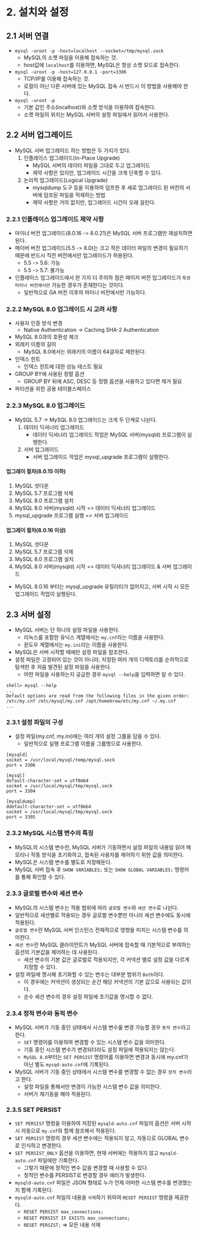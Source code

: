 # 2. 설치와 설정

## 2.1 서버 연결

- `mysql -uroot -p -host=localhost --socket=/tmp/mysql.sock`
  - MySQL의 소켓 파일을 이용해 접속하는 것.
  - host값에 `localhost`를 이용하면, MySQL은 항상 소켓 모드로 접속한다.
- `mysql -uroot -p -host=127.0.0.1 -port=3306`
  - TCP/IP를 이용해 접속하는 것.
  - 로컬이 아닌 다른 서버에 있는 MySQL 접속 시 반드시 이 방법을 사용해야 한다.
- `mysql -uroot -p`
  - 기본 값인 주소(localhost)와 소켓 방식을 이용하여 접속한다.
  - 소켓 파일의 위치는 MySQL 서버의 설정 파일에서 읽어서 사용한다.

## 2.2 서버 업그레이드

- MySQL 서버 업그레이드 하는 방법은 두 가지가 있다.
  1. 인플레이스 업그레이드(In-Place Upgrade)
     - MySQL 서버의 데이터 파일을 그대로 두고 업그레이드
     - 제약 사항은 있지만, 업그레이드 시간을 크게 단축할 수 있다.
  2. 논리적 업그레이드(Logical Upgrade)
      - mysqldump 도구 등을 이용하여 덤프한 후 새로 업그레이드 된 버전의 서버에 덤프된 파일을 적재하는 방법
      - 제약 사항은 거의 없지만, 업그레이드 시간이 오래 걸린다.

### 2.2.1 인플레이스 업그레이드 제약 사항

- 마이너 버전 업그레이드(8.0.16 -> 8.0.21)은 MySQL 서버 프로그램만 재설치하면 된다.
- 메이버 버전 업그레이드(5.5 -> 8.0)는 크고 작은 데이터 파일의 변경이 필요하기 때문에 반드시 직전 버전에서만 업그레이드가 허용된다.
  - 5.5 -> 5.6: 가능
  - 5.5 -> 5.7: 불가능
- 인플레이스 업그레이드에서 한 가지 더 주의하 점은 메이저 버전 업그레이드가 `특정 마이너 버전에서만` 가능한 경우가 존재한다는 것이다.
  - 일반적으로 GA 버전 이후의 마이너 버전에서만 가능하다.

### 2.2.2 MySQL 8.0 업그레이드 시 고려 사항

- 사용자 인증 방식 변경
  - Native Authentication -> Caching SHA-2 Authentication
- MySQL 8.0과의 호환성 체크
- 외래키 이름의 길이
  - MySQL 8.0에서는 외래키의 이름이 64글자로 제한된다.
- 인덱스 힌트
  - 인덱스 힌트에 대한 성능 테스트 필요
- GROUP BY에 사용된 정렬 옵션
  - GROUP BY 뒤에 ASC, DESC 등 정렬 옵션을 사용하고 있다면 제거 필요
- 파티션을 위한 공용 테이블스페이스

### 2.2.3 MySQL 8.0 업그레이드

- MySQL 5.7 -> MySQL 8.0 업그레이드는 크게 두 단계로 나뉜다.
  1. 데이터 딕셔너리 업그레이드
     - 데이터 딕셔너리 업그레이드 작업은 MySQL 서버(mysqld) 프로그램이 실행한다.
  2. 서버 업그레이드
     - 서버 업그레이드 작업은 mysql_upgrade 프로그램이 실행한다.

#### 업그레이 절차(8.0.15 이하)

1. MySQL 셧다운
2. MySQL 5.7 프로그램 삭제
3. MySQL 8.0 프로그램 설치
4. MySQL 8.0 서버(mysqld) 시작 => 데이터 딕셔너리 업그레이드
5. mysql_upgrade 프로그램 실행 => 서버 업그레이드

#### 업그레이 절차(8.0.16 이상)

1. MySQL 셧다운
2. MySQL 5.7 프로그램 삭제
3. MySQL 8.0 프로그램 설치
4. MySQL 8.0 서버(mysqld) 시작 => 데이터 딕셔너리 업그레이드 &  서버 업그레이드

- MySQL 8.0.16 부터는 mysql_upgrade 유틸리티가 없어지고, 서버 시작 시 모든 업그레이드 작업이 실행된다.

## 2.3 서버 설정

- MySQL 서버는 단 하나의 설정 파일을 사용한다.
  - 리눅스를 포함한 유닉스 계열에서는 `my.cnf`라는 이름을 사용한다.
  - 윈도우 계열에서는 `my.ini`라는 이름을 사용한다.
- MySQL은 서버 시작할 때에만 설정 파일을 참조한다.
- 설정 파일은 고정되어 있는 것이 아니라, 지정된 여러 개의 디렉토리를 순차적으로 탐색한 후 처음 발견된 설정 파일을 사용한다.
  - 어떤 파일을 사용하는지 궁금한 경우 `mysql --help`을 입력하면 알 수 있다.

```bsh
shell> mysql --help
...
Default options are read from the following files in the given order:
/etc/my.cnf /etc/mysql/my.cnf /opt/homebrew/etc/my.cnf ~/.my.cnf
...
```

### 2.3.1 설정 파일의 구성

- 설정 파일(my.cnf, my.ini)에는 여러 개의 설정 그룹을 담을 수 있다.
  - 일반적으로 실행 프로그램 이름을 그룹명으로 사용한다.

```bsh
[mysqld]
socket = /usr/local/mysql/temp/mysql.sock
port = 3306

[mysql]
default-character-set = utf8mb4
socket = /usr/local/mysql/tmp/mysql.sock
port = 3304

[mysqldump]
ddefault-character-set = utf8mb4
socket = /usr/local/mysql/tmp/mysql.sock
port = 3305
```

### 2.3.2 MySQL 시스템 변수의 특징

- MySQL의 시스템 변수란, MySQL 서버가 기동하면서 설정 파일의 내용일 읽어 메모리나 작동 방식을 초기화하고, 접속된 사용자를 제어하기 위한 값을 의미한다.
- MySQL은 시스템 변수를 별도로 저장해둔다.
- MySQL 서버 접속 후 `SHOW VARIABLES;` 또는 `SHOW GLOBAL VARIABLES;` 명령어를 통해 확인할 수 있다.

### 2.3.3 글로벌 변수와 세션 변수

- MySQL의 시스템 변수는 적용 범위에 따라 `글로벌 변수`와 `세션 변수`로 나뉜다.
- 일반적으로 세션별로 적용되는 경우 글로벌 변수뿐만 아니라 세션 변수에도 동시에 적용된다.
- `글로벌 변수`란 MySQL 서버 인스턴스 전체적으로 영향을 미치는 시스템 변수를 의미한다.
- `세션 변수`란 MySQL 클라이언트가 MySQL 서버에 접속할 때 기본적으로 부여하는 옵션의 기본값을 제어하는 데 사용된다.
  - 세션 변수의 기본 값은 글로벌로 적용되지만, 각 커넥션 별로 설정 값을 다르게 지정할 수 있다.
- 설정 파일에 명시해 초기화할 수 있는 변수는 대부분 범위가 `Both`이다.
  - 이 경우에는 커넥션이 생성되는 순간 해당 커넥션의 기본 값으로 사용되는 값이다.
  - 순수 세션 변수의 경우 설정 파일에 초기값을 명시할 수 없다.

### 2.3.4 정적 변수와 동적 변수

- MySQL 서버가 기동 중인 상태에서 시스템 변수룰 변경 가능할 경우 `동적 변수`라고 한다.
  - `SET` 명령어를 이용하여 변경할 수 있는 시스템 변수 값을 의미한다.
  - 기동 중인 시스템 변수가 변경되더라도 설정 파일에 적용되지는 않는다.
  - `MySQL 8.0`부터는 `SET PERSIST` 명령어를 이용하면 변경과 동시에 my.cnf가 아닌 별도 `mysqd-auto.cnf`에 기록된다.
- MySQL 서버가 기동 중인 상태에서 시스템 변수를 변경할 수 없는 경우 `정적 변수`라고 한다.
  - 설정 파일을 통해서만 변경이 가능한 시스템 변수 값을 의미한다.
  - 서버가 재기동을 해야 적용된다.

### 2.3.5 SET PERSIST

- `SET PERSIST` 명령을 이용하여 저장된 `mysqld-auto.cnf` 파일의 옵션은 서버 시작 시 자동으로 `my.cnf`와 함께 참조해서 적용된다.
- `SET PERSIST` 명령의 경우 세션 변수에는 적용되지 않고, 자동으로 GLOBAL 변수로 인식하고 변경한다.
- `SET PERSIST_ONLY` 옵션을 이용하면, 현재 서버애는 적용하지 않고 `mysqld-auto.cnf` 파일에만 기록한다.
  - 그렇기 때문에 정적인 변수 값을 변경할 때 사용할 수 있다.
  - 정적인 변수를 PERSIST로 변경할 경우 에러가 발생한다.
- `mysqld-auto.cnf` 파일은 JSON 형태로 누가 언제 어떠한 시스템 변수를 변경했는지 함께 기록된다.
- `mysqld-auto.cnf` 파일의 내용을 `삭제`하기 위하여 `RESET PERSIST` 명령을 제공한다.
  - `RESET PERSIST max_connections;`
  - `RESET PERSIST IF EXISTS max_connections;`
  - `RESET PERSIST;` => 모든 내용 삭제